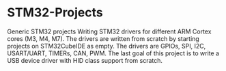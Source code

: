 # STM32-Projects
Generic STM32 projects
Writing STM32 drivers for different ARM Cortex cores (M3, M4, M7). The drivers are written from scratch by starting projects on STM32CubeIDE as empty.
The drivers are GPIOs, SPI, I2C, USART/UART, TIMERs, CAN, PWM. 
The last goal of this project is to write a USB device driver with HID class support from scratch.
